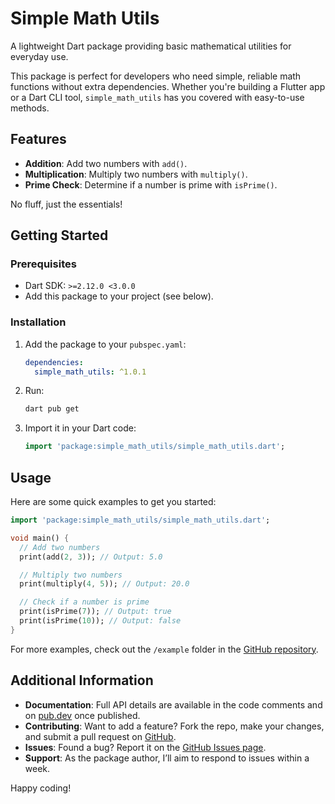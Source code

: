 # Simple Math Utils

A lightweight Dart package providing basic mathematical utilities for everyday use.

This package is perfect for developers who need simple, reliable math functions without extra dependencies. Whether you're building a Flutter app or a Dart CLI tool, `simple_math_utils` has you covered with easy-to-use methods.

## Features

- **Addition**: Add two numbers with `add()`.
- **Multiplication**: Multiply two numbers with `multiply()`.
- **Prime Check**: Determine if a number is prime with `isPrime()`.

No fluff, just the essentials!

## Getting Started

### Prerequisites
- Dart SDK: `>=2.12.0 <3.0.0`
- Add this package to your project (see below).

### Installation
1. Add the package to your `pubspec.yaml`:
   ```yaml
   dependencies:
     simple_math_utils: ^1.0.1
   ```
2. Run:
   ```bash
   dart pub get
   ```
3. Import it in your Dart code:
   ```dart
   import 'package:simple_math_utils/simple_math_utils.dart';
   ```

## Usage

Here are some quick examples to get you started:

```dart
import 'package:simple_math_utils/simple_math_utils.dart';

void main() {
  // Add two numbers
  print(add(2, 3)); // Output: 5.0

  // Multiply two numbers
  print(multiply(4, 5)); // Output: 20.0

  // Check if a number is prime
  print(isPrime(7)); // Output: true
  print(isPrime(10)); // Output: false
}
```

For more examples, check out the `/example` folder in the [GitHub repository](https://github.com/Syed722528/simple_math_utils.git).

## Additional Information

- **Documentation**: Full API details are available in the code comments and on [pub.dev](https://pub.dev/packages/simple_math_utils) once published.
- **Contributing**: Want to add a feature? Fork the repo, make your changes, and submit a pull request on [GitHub](https://github.com/Syed722528/simple_math_utils.git).
- **Issues**: Found a bug? Report it on the [GitHub Issues page](https://github.com/Syed722528/simple_math_utils.git/issues).
- **Support**: As the package author, I’ll aim to respond to issues within a week.

Happy coding!



